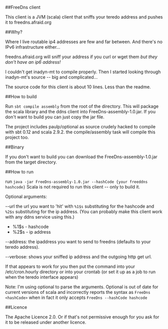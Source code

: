 ##FreeDns client

This client is a JVM (scala) client that sniffs your teredo address and pushes it to freedns.afraid.org

##Why?

Where I live routable ip4 addresses are few and far between.  And there's no IPv6 infrastructure either...

freedns.afraid.org will sniff your address if you curl or wget them _but they don't have an ip6 address!_ 

I couldn't get inadyn-mt to compile properly. Then I started looking through inadyn-mt's source -- big and complicated... 

The source code for this client is about 10 lines.  Less than the readme.

##How to build

Run `sbt compile assembly` from the root of the directory.  This will package the scala library and the ddns client into FreeDns-assembly-1.0.jar.  If you don't want to build you can just copy the jar file.

The project includes paulp/optional as source crudely hacked to compile with sbt 0.12 and scala 2.9.2.  the compile/assembly task will compile this project too.

##Binary

If you don't want to build you can download the FreeDns-assembly-1.0.jar from the target directory.

##How to run

run `java -jar FreeDns-assembly-1.0.jar --hashCode {your freeddns hashcode}`  Scala is not required to run this client -- only to build it.

Optional arguments:

--url the url you want to 'hit' with `%1$s` substituting for the hashcode and `%2$s` substituting for the ip address.  (You can probably make this client work with any ddns service using this.)
 
 * %1$s - hashcode
 * %2$s - ip  address

--address: the ipaddress you want to send to freedns (defaults to your teredo address).

--verbose:  shows your sniffed ip address and the outgoing http get url.

If that appears to work for you then put the command into your /etc/cron.hourly directory or into your crontab (or set it up as a job to run when the teredo interface appears) 

Note:  I'm using optional to parse the arguments.  Optional is out of date for current versions of scala and incorrectly reports the syntax as `FreeDns <hashCode>` when in fact it only accepts `FreeDns --hashCode hashcode`

##Licence

The Apache Licence 2.0.  Or if that's not permissive enough for you ask for it to be released under another licence.
